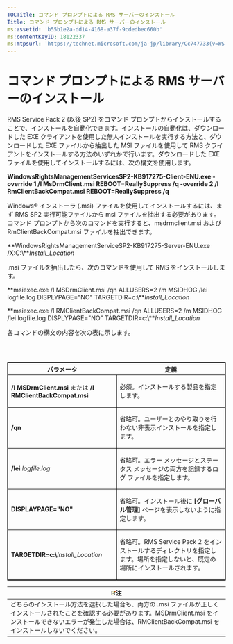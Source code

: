 ```yaml
---
TOCTitle: コマンド プロンプトによる RMS サーバーのインストール
Title: コマンド プロンプトによる RMS サーバーのインストール
ms:assetid: 'b55b1e2a-dd14-4168-a37f-9cdedbec660b'
ms:contentKeyID: 18122337
ms:mtpsurl: 'https://technet.microsoft.com/ja-jp/library/Cc747733(v=WS.10)'
---
```


コマンド プロンプトによる RMS サーバーのインストール
====================================================

RMS Service Pack 2 (以後 SP2) をコマンド プロンプトからインストールすることで、インストールを自動化できます。インストールの自動化は、ダウンロードした EXE クライアントを使用した無人インストールを実行する方法と、ダウンロードした EXE ファイルから抽出した MSI ファイルを使用して RMS クライアントをインストールする方法のいずれかで行います。ダウンロードした EXE ファイルを使用してインストールするには、次の構文を使用します。

**WindowsRightsManagementServicesSP2-KB917275-Client-ENU.exe -override 1 /I MsDrmClient.msi REBOOT=ReallySuppress /q -override 2 /I RmClientBackCompat.msi REBOOT=ReallySuppress /q**

Windows® インストーラ (.msi) ファイルを使用してインストールするには、まず RMS SP2 実行可能ファイルから msi ファイルを抽出する必要があります。コマンド プロンプトから次のコマンドを実行すると、msdrmclient.msi および RmClientBackCompat.msi ファイルを抽出できます。

**WindowsRightsManagementServiceSP2-KB917275-Server-ENU.exe /X:C:\\***Install\_Location*

.msi ファイルを抽出したら、次のコマンドを使用して RMS をインストールします。

**msiexec.exe /I MSDrmClient.msi /qn ALLUSERS=2 /m MSIDHOG /lei logfile.log DISPLYPAGE="NO" TARGETDIR=c:\\***Install\_Location*

**msiexec.exe /I RMClientBackCompat.msi /qn ALLUSERS=2 /m MSIDHOG /lei logfile.log DISPLYPAGE="NO" TARGETDIR=c:\\***Install\_Location*

各コマンドの構文の内容を次の表に示します。

###  

<p> </p>
<table style="border:1px solid black;">
<colgroup>
<col width="50%" />
<col width="50%" />
</colgroup>
<thead>
<tr class="header">
<th>パラメータ</th>
<th>定義</th>
</tr>
</thead>
<tbody>
<tr class="odd">
<td style="border:1px solid black;"><p><strong>/I MSDrmClient.msi</strong> または <strong>/I RMClientBackCompat.msi</strong></p></td>
<td style="border:1px solid black;"><p>必須。インストールする製品を指定します。</p></td>
</tr>
<tr class="even">
<td style="border:1px solid black;"><p><strong>/qn</strong></p></td>
<td style="border:1px solid black;"><p>省略可。ユーザーとのやり取りを行わない非表示インストールを指定します。</p></td>
</tr>
<tr class="odd">
<td style="border:1px solid black;"><p><strong>/lei</strong> <em>logfile.log</em></p></td>
<td style="border:1px solid black;"><p>省略可。エラー メッセージとステータス メッセージの両方を記録するログ ファイルを指定します。</p></td>
</tr>
<tr class="even">
<td style="border:1px solid black;"><p><strong>DISPLAYPAGE=&quot;NO&quot;</strong></p></td>
<td style="border:1px solid black;"><p>省略可。インストール後に <strong>[グローバル管理]</strong> ページを表示しないように指定します。</p></td>
</tr>
<tr class="odd">
<td style="border:1px solid black;"><p><strong>TARGETDIR=c:\</strong><em>Install_Location</em></p></td>
<td style="border:1px solid black;"><p>省略可。RMS Service Pack 2 をインストールするディレクトリを指定します。場所を指定しないと、既定の場所にインストールされます。</p></td>
</tr>
</tbody>
</table>
  
| ![](images/Cc747733.note(WS.10).gif)注                                                                                                                                                                         |  
|---------------------------------------------------------------------------------------------------------------------------------------------------------------------------------------------------------------------------------------------|  
| どちらのインストール方法を選択した場合も、両方の .msi ファイルが正しくインストールされたことを確認する必要があります。MSDrmClient.msi をインストールできないエラーが発生した場合は、RMClientBackCompat.msi をインストールしないでください。 |

